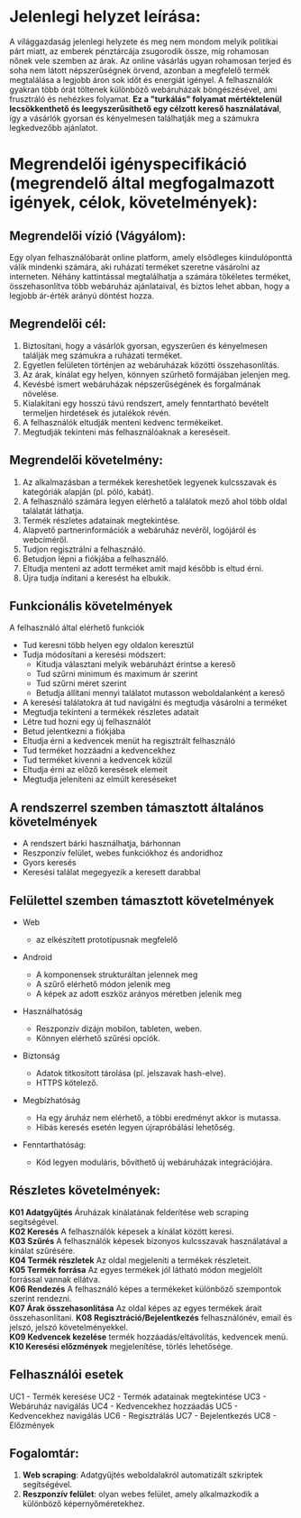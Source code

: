 # Jelenlegi helyzet leírása:

A világgazdaság jelenlegi helyzete és meg nem mondom melyik politikai párt miatt, az emberek pénztárcája zsugorodik össze, míg rohamosan nőnek vele szemben az árak. Az online vásárlás ugyan rohamosan terjed és soha nem látott népszerűségnek örvend, azonban a megfelelő termék megtalálása a legjobb áron sok időt és energiát igényel. A felhasználók gyakran több órát töltenek különböző webáruházak böngészésével, ami frusztráló és nehézkes folyamat. **Ez a "turkálás" folyamat mértéktelenül lecsökkenthető és leegyszerűsíthető egy célzott kereső használatával**, így a vásárlók gyorsan és kényelmesen találhatják meg a számukra legkedvezőbb ajánlatot.  

# Megrendelői igényspecifikáció (megrendelő által megfogalmazott igények, célok, követelmények):

## Megrendelői vízió (Vágyálom):
Egy olyan felhasználóbarát online platform, amely elsődleges kiindulóponttá válik mindenki számára, aki ruházati terméket szeretne vásárolni az interneten. Néhány kattintással megtalálhatja a számára tökéletes terméket, összehasonlítva több webáruház ajánlataival, és biztos lehet abban, hogy a legjobb ár-érték arányú döntést hozza.

## Megrendelői cél: 
1. Biztosítani, hogy a vásárlók gyorsan, egyszerűen és kényelmesen találják meg számukra a ruházati terméket.
2. Egyetlen felületen történjen az webáruházak közötti összehasonlítás.
3. Az árak, kínálat egy helyen, könnyen szűrhető formájában jelenjen meg.
4. Kevésbé ismert webáruházak népszerűségének és forgalmának növelése.
5. Kialakítani egy hosszú távú rendszert, amely fenntartható bevételt termeljen hirdetések és jutalékok révén.
6. A felhasználók eltudják menteni kedvenc termékeiket.
7. Megtudják tekinteni más felhasználóaknak a kereséseit.

## Megrendelői követelmény:
1. Az alkalmazásban a termékek kereshetőek legyenek kulcsszavak és kategóriák alapján (pl. póló, kabát).
2. A felhasználó számára legyen elérhető a találatok mező ahol több oldal találatát láthatja. 
3. Termék részletes adatainak megtekintése.
4. Alapvető partnerinformációk a webáruház nevéről, logójáról és webcíméről.
5. Tudjon regisztrálni a felhasználó.
6. Betudjon lépni a fiókjába a felhasználó.
7. Eltudja menteni az adott terméket amit majd később is eltud érni.
8. Újra tudja índitani a keresést ha elbukik. 

## Funkcionális követelmények

A felhasználó által elérhető funkciók

- Tud keresni több helyen egy oldalon keresztül
- Tudja módosítani a keresési módszert:
    - Kitudja választani melyik webáruházt érintse a kereső
    - Tud szűrni minimum és maximum ár szerint 
    - Tud szűrni méret szerint
    - Betudja állítani mennyi találatot mutasson weboldalanként a kereső
- A keresési találatokra át tud navigálni és megtudja vásárolni a terméket
- Megtudja tekinteni a termékek részletes adatait
- Létre tud hozni egy új felhasználót
- Betud jelentkezni a fiókjába
- Eltudja érni a kedvencek menüt ha regisztrált felhasználó
- Tud terméket hozzáadni a kedvencekhez
- Tud terméket kivenni a kedvencek közül 
- Eltudja érni az előző keresések elemeit
- Megtudja jeleníteni az elmúlt kereséseket


## A rendszerrel szemben támasztott általános követelmények

- A rendszert bárki használhatja, bárhonnan
- Reszponzív felület, webes funkciókhoz és andoridhoz
- Gyors keresés
- Keresési találat megegyezik a keresett darabbal


## Felülettel szemben támasztott követelmények

- Web 
    - az elkészített prototípusnak megfelelő
- Android
    - A komponensek strukturáltan jelennek meg
    - A szűrő elérhető módon jelenik meg
    - A képek az adott eszköz arányos méretben jelenik meg

- Használhatóság
    - Reszponzív dizájn mobilon, tableten, weben.
    - Könnyen elérhető szűrési opciók.

- Biztonság
    - Adatok titkosított tárolása (pl. jelszavak hash-elve).
    - HTTPS kötelező.

- Megbízhatóság
    - Ha egy áruház nem elérhető, a többi eredményt akkor is mutassa.
    - Hibás keresés esetén legyen újrapróbálási lehetőség.
   
- Fenntarthatóság:
    - Kód legyen moduláris, bővíthető új webáruházak integrációjára.

## Részletes követelmények:

**K01 Adatgyűjtés** Áruházak kínálatának felderítése web scraping segítségével.  
**K02 Keresés** A felhasználók képesek a kínálat között keresi.  
**K03 Szűrés** A felhasználók képesek bizonyos kulcsszavak használatával a kínálat szűrésére.  
**K04 Termék részletek** Az oldal megjeleníti a termékek részleteit.  
**K05 Termék forrása** Az egyes termékek jól látható módon megjelölt forrással vannak ellátva.  
**K06 Rendezés** A felhasználó képes a termékeket különböző szempontok szerint rendezni.  
**K07 Árak összehasonlítása** Az oldal képes az egyes termékek árait összehasonlítani.
**K08 Regisztráció/Bejelentkezés** felhasználónév, email és jelszó, jelszó követelményekkel.    
**K09 Kedvencek kezelése** termék hozzáadás/eltávolítás, kedvencek menü.
**K10 Keresési előzmények** megjelenítése, törlés lehetősége.


## Felhasználói esetek

UC1 - Termék keresése
UC2 - Termék adatainak megtekintése
UC3 - Webáruház navigálás
UC4 - Kedvencekhez hozzáadás
UC5 - Kedvencekhez navigálás
UC6 - Regisztrálás
UC7 - Bejelentkezés
UC8 - Előzmények


## Fogalomtár:

1. **Web scraping**: Adatgyűjtés weboldalakról automatizált szkriptek segítségével.
2. **Reszponzív felület**: olyan webes felület, amely alkalmazkodik a különböző képernyőméretekhez.
